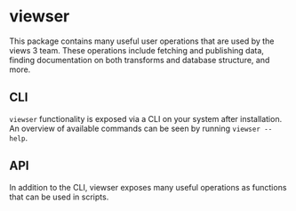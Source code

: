 
# viewser

This package contains many useful user operations that are used by the views 3
team. These operations include fetching and publishing data, finding
documentation on both transforms and database structure, and more.


## CLI

`viewser` functionality is exposed via a CLI on your system after installation.
An overview of available commands can be seen by running `viewser --help`.

## API

In addition to the CLI, viewser exposes many useful operations as functions
that can be used in scripts.
